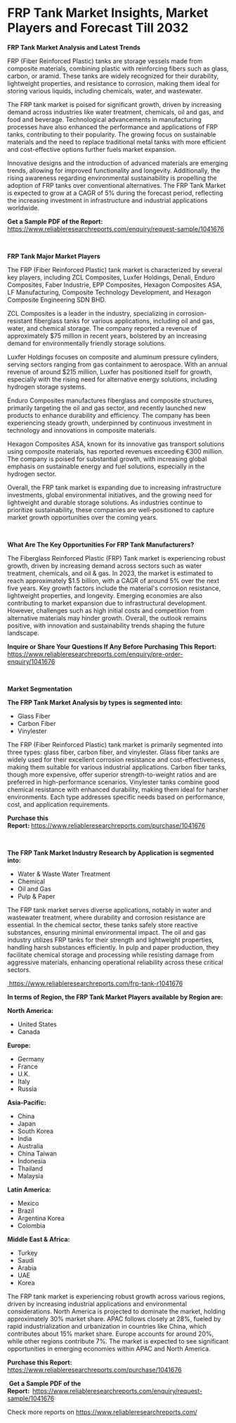 <p><h1>FRP Tank Market Insights, Market Players and Forecast Till 2032</h1></p><p><strong>FRP Tank Market Analysis and Latest Trends</strong></p>
<p><p>FRP (Fiber Reinforced Plastic) tanks are storage vessels made from composite materials, combining plastic with reinforcing fibers such as glass, carbon, or aramid. These tanks are widely recognized for their durability, lightweight properties, and resistance to corrosion, making them ideal for storing various liquids, including chemicals, water, and wastewater. </p><p>The FRP tank market is poised for significant growth, driven by increasing demand across industries like water treatment, chemicals, oil and gas, and food and beverage. Technological advancements in manufacturing processes have also enhanced the performance and applications of FRP tanks, contributing to their popularity. The growing focus on sustainable materials and the need to replace traditional metal tanks with more efficient and cost-effective options further fuels market expansion.</p><p>Innovative designs and the introduction of advanced materials are emerging trends, allowing for improved functionality and longevity. Additionally, the rising awareness regarding environmental sustainability is propelling the adoption of FRP tanks over conventional alternatives. The FRP Tank Market is expected to grow at a CAGR of 5% during the forecast period, reflecting the increasing investment in infrastructure and industrial applications worldwide.</p></p>
<p><strong>Get a Sample PDF of the Report:&nbsp;</strong> <a href="https://www.reliableresearchreports.com/enquiry/request-sample/1041676?utm_campaign=2227&utm_medium=2&utm_source=Github&utm_content=ia&utm_term=31012025&utm_id=frp-tank">https://www.reliableresearchreports.com/enquiry/request-sample/1041676</a></p>
<p>&nbsp;</p>
<p><strong>FRP Tank Major Market Players</strong></p>
<p><p>The FRP (Fiber Reinforced Plastic) tank market is characterized by several key players, including ZCL Composites, Luxfer Holdings, Denali, Enduro Composites, Faber Industrie, EPP Composites, Hexagon Composites ASA, LF Manufacturing, Composite Technology Development, and Hexagon Composite Engineering SDN BHD. </p><p>ZCL Composites is a leader in the industry, specializing in corrosion-resistant fiberglass tanks for various applications, including oil and gas, water, and chemical storage. The company reported a revenue of approximately $75 million in recent years, bolstered by an increasing demand for environmentally friendly storage solutions. </p><p>Luxfer Holdings focuses on composite and aluminum pressure cylinders, serving sectors ranging from gas containment to aerospace. With an annual revenue of around $215 million, Luxfer has positioned itself for growth, especially with the rising need for alternative energy solutions, including hydrogen storage systems.</p><p>Enduro Composites manufactures fiberglass and composite structures, primarily targeting the oil and gas sector, and recently launched new products to enhance durability and efficiency. The company has been experiencing steady growth, underpinned by continuous investment in technology and innovations in composite materials.</p><p>Hexagon Composites ASA, known for its innovative gas transport solutions using composite materials, has reported revenues exceeding €300 million. The company is poised for substantial growth, with increasing global emphasis on sustainable energy and fuel solutions, especially in the hydrogen sector.</p><p>Overall, the FRP tank market is expanding due to increasing infrastructure investments, global environmental initiatives, and the growing need for lightweight and durable storage solutions. As industries continue to prioritize sustainability, these companies are well-positioned to capture market growth opportunities over the coming years.</p></p>
<p>&nbsp;</p>
<p><strong>What Are The Key Opportunities For FRP Tank Manufacturers?</strong></p>
<p><p>The Fiberglass Reinforced Plastic (FRP) Tank market is experiencing robust growth, driven by increasing demand across sectors such as water treatment, chemicals, and oil & gas. In 2023, the market is estimated to reach approximately $1.5 billion, with a CAGR of around 5% over the next five years. Key growth factors include the material's corrosion resistance, lightweight properties, and longevity. Emerging economies are also contributing to market expansion due to infrastructural development. However, challenges such as high initial costs and competition from alternative materials may hinder growth. Overall, the outlook remains positive, with innovation and sustainability trends shaping the future landscape.</p></p>
<p><strong>Inquire or Share Your Questions If Any Before Purchasing This Report:</strong> <a href="https://www.reliableresearchreports.com/enquiry/pre-order-enquiry/1041676?utm_campaign=2227&utm_medium=2&utm_source=Github&utm_content=ia&utm_term=31012025&utm_id=frp-tank">https://www.reliableresearchreports.com/enquiry/pre-order-enquiry/1041676</a></p>
<p>&nbsp;</p>
<p><strong>Market Segmentation</strong></p>
<p><strong>The FRP Tank Market Analysis by types is segmented into:</strong></p>
<p><ul><li>Glass Fiber</li><li>Carbon Fiber</li><li>Vinylester</li></ul></p>
<p><p>The FRP (Fiber Reinforced Plastic) tank market is primarily segmented into three types: glass fiber, carbon fiber, and vinylester. Glass fiber tanks are widely used for their excellent corrosion resistance and cost-effectiveness, making them suitable for various industrial applications. Carbon fiber tanks, though more expensive, offer superior strength-to-weight ratios and are preferred in high-performance scenarios. Vinylester tanks combine good chemical resistance with enhanced durability, making them ideal for harsher environments. Each type addresses specific needs based on performance, cost, and application requirements.</p></p>
<p><strong>Purchase this Report:&nbsp;</strong><a href="https://www.reliableresearchreports.com/purchase/1041676?utm_campaign=2227&utm_medium=2&utm_source=Github&utm_content=ia&utm_term=31012025&utm_id=frp-tank">https://www.reliableresearchreports.com/purchase/1041676</a></p>
<p>&nbsp;</p>
<p><strong>The FRP Tank Market Industry Research by Application is segmented into:</strong></p>
<p><ul><li>Water & Waste Water Treatment</li><li>Chemical</li><li>Oil and Gas</li><li>Pulp & Paper</li></ul></p>
<p><p>The FRP tank market serves diverse applications, notably in water and wastewater treatment, where durability and corrosion resistance are essential. In the chemical sector, these tanks safely store reactive substances, ensuring minimal environmental impact. The oil and gas industry utilizes FRP tanks for their strength and lightweight properties, handling harsh substances efficiently. In pulp and paper production, they facilitate chemical storage and processing while resisting damage from aggressive materials, enhancing operational reliability across these critical sectors.</p></p>
<p><a href="https://www.reliableresearchreports.com/frp-tank-r1041676?utm_campaign=2227&utm_medium=2&utm_source=Github&utm_content=ia&utm_term=31012025&utm_id=frp-tank">&nbsp;https://www.reliableresearchreports.com/frp-tank-r1041676</a></p>
<p><strong>In terms of Region, the FRP Tank Market Players available by Region are:</strong></p>
<p>
    <p> <strong> North America: </strong>
        <ul>
            <li>United States</li>
            <li>Canada</li>
        </ul>
        </p> 
    <p> <strong> Europe: </strong>
        <ul>
            <li>Germany</li>
            <li>France</li>
            <li>U.K.</li>
            <li>Italy</li>
            <li>Russia</li>
        </ul>
        </p> 
    <p> <strong> Asia-Pacific: </strong>
        <ul>
            <li>China</li>
            <li>Japan</li>
            <li>South Korea</li>
            <li>India</li>
            <li>Australia</li>
            <li>China Taiwan</li>
            <li>Indonesia</li>
            <li>Thailand</li>
            <li>Malaysia</li>
        </ul>
        </p> 
    <p> <strong> Latin America: </strong>
        <ul>
            <li>Mexico</li>
            <li>Brazil</li>
            <li>Argentina Korea</li>
            <li>Colombia</li>
        </ul>
        </p> 
    <p> <strong> Middle East & Africa: </strong>
        <ul>
            <li>Turkey</li>
            <li>Saudi</li>
            <li>Arabia</li>
            <li>UAE</li>
            <li>Korea</li>
        </ul>
    </p>
    </p>
<p><p>The FRP tank market is experiencing robust growth across various regions, driven by increasing industrial applications and environmental considerations. North America is projected to dominate the market, holding approximately 30% market share. APAC follows closely at 28%, fueled by rapid industrialization and urbanization in countries like China, which contributes about 15% market share. Europe accounts for around 20%, while other regions contribute 7%. The market is expected to see significant opportunities in emerging economies within APAC and North America.</p></p>
<p><strong>Purchase this Report: </strong><a href="https://www.reliableresearchreports.com/purchase/1041676?utm_campaign=2227&utm_medium=2&utm_source=Github&utm_content=ia&utm_term=31012025&utm_id=frp-tank">https://www.reliableresearchreports.com/purchase/1041676</a></p>
<p>&nbsp;<strong>Get a Sample PDF of the Report:&nbsp;&nbsp;</strong><a href="https://www.reliableresearchreports.com/enquiry/request-sample/1041676?utm_campaign=2227&utm_medium=2&utm_source=Github&utm_content=ia&utm_term=31012025&utm_id=frp-tank">https://www.reliableresearchreports.com/enquiry/request-sample/1041676</a></p>
<p><strong></strong></p>
<p>Check more reports on <a href="https://www.reliableresearchreports.com/?utm_campaign=2227&utm_medium=2&utm_source=Github&utm_content=ia&utm_term=31012025&utm_id=frp-tank">https://www.reliableresearchreports.com/</a></p>